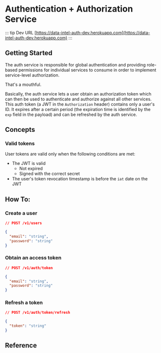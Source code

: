 # Authentication + Authorization Service

::: tip Dev URL
[https://data-intel-auth-dev.herokuapp.com](https://data-intel-auth-dev.herokuapp.com)
:::

## Getting Started

The auth service is responsible for global authentication and providing role-based permissions for individual services to consume in order to implement service-level authorization.

That's a mouthful.

Basically, the auth service lets a user obtain an authorization token which can then be used to authenticate and authorize against all other services. This auth token (a JWT in the `Authorization` header) contains only a user's ID. It expires after a certain period (the expiration time is identified by the `exp` field in the payload) and can be refreshed by the auth service.

## Concepts

### Valid tokens

User tokens are valid only when the following conditions are met:

- The JWT is valid
  - Not expired
  - Signed with the correct secret
- The user's token revocation timestamp is before the `iat` date on the JWT

## How To:

### Create a user

```json
// POST /v1/users

{
  "email": "string",
  "password": "string"
}
```

### Obtain an access token

```json
// POST /v1/auth/token

{
  "email": "string",
  "password": "string"
}
```

### Refresh a token

```json
// POST /v1/auth/token/refresh

{
  "token": "string"
}
```

## Reference
